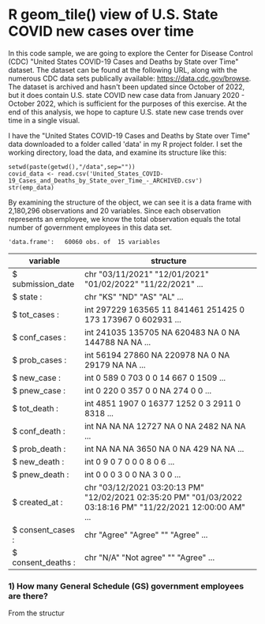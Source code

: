 # R geom_tile() view of U.S. State COVID new cases over time

In this code sample, we are going to explore the Center for Disease Control (CDC) "United States COVID-19 Cases and Deaths by State over Time" dataset.  The dataset can be found at the following URL, along with the numerous CDC data sets publically available: https://data.cdc.gov/browse.  The dataset is archived and hasn't been updated since October of 2022, but it does contain U.S. state COVID new case data from January 2020 - October 2022, which is sufficient for the purposes of this exercise.  At the end of this analysis, we hope to capture U.S. state new case trends over time in a single visual.

I have the "United States COVID-19 Cases and Deaths by State over Time" data downloaded to a folder called 'data' in my R project folder.  I set the working directory, load the data, and examine its structure like this:

```
setwd(paste(getwd(),"/data",sep=""))
covid_data <- read.csv('United_States_COVID-19_Cases_and_Deaths_by_State_over_Time_-_ARCHIVED.csv')
str(emp_data)
```

By examining the structure of the object, we can see it is a data frame with 2,180,296 observations and 20 variables.  Since each observation represents an employee, we know the total observation equals the total number of government employees in this data set.

```
'data.frame':	60060 obs. of  15 variables
```

|          variable        |                       structure                            |
|---|---|
| $ submission_date|chr  "03/11/2021" "12/01/2021" "01/02/2022" "11/22/2021" ...|
| $ state          :       |chr  "KS" "ND" "AS" "AL" ...|
| $ tot_cases      :       |int  297229 163565 11 841461 251425 0 173 173967 0 602931 ...|
| $ conf_cases     :       |int  241035 135705 NA 620483 NA 0 NA 144788 NA NA ...|
| $ prob_cases     :       |int  56194 27860 NA 220978 NA 0 NA 29179 NA NA ...|
| $ new_case       :       |int  0 589 0 703 0 0 14 667 0 1509 ...|
| $ pnew_case      :       |int  0 220 0 357 0 0 NA 274 0 0 ...|
| $ tot_death      :       |int  4851 1907 0 16377 1252 0 3 2911 0 8318 ...|
| $ conf_death     :       |int  NA NA NA 12727 NA 0 NA 2482 NA NA ...|
| $ prob_death     :       |int  NA NA NA 3650 NA 0 NA 429 NA NA ...|
| $ new_death      :       |int  0 9 0 7 0 0 0 8 0 6 ...|
| $ pnew_death     :       |int  0 0 0 3 0 0 NA 3 0 0 ...|
| $ created_at     :       |chr  "03/12/2021 03:20:13 PM" "12/02/2021 02:35:20 PM" "01/03/2022 03:18:16 PM" "11/22/2021 12:00:00 AM" ...|
| $ consent_cases  :       |chr  "Agree" "Agree" "" "Agree" ...|
| $ consent_deaths :       |chr  "N/A" "Not agree" "" "Agree" ...|
### 1) How many General Schedule (GS) government employees are there?

From the structur
